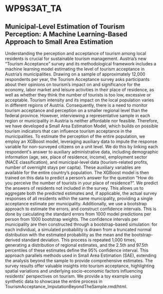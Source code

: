 # WP9S3AT_TA

## Municipal-Level Estimation of Tourism Perception: A Machine Learning-Based Approach to Small Area Estimation	
Understanding the perception and acceptance of tourism among local residents is crucial for sustainable tourism management. Austria’s new “Tourism Acceptance” survey and its methodological framework includes a machine learning model estimating the level of tourism acceptance in Austria’s municipalities. 
Drawing on a sample of approximately 12,000 respondents per year, the Tourism Acceptance survey asks participants about their opinions on tourism’s impact on and significance for the economy, labor market and leisure activities in their place of residence, as well as whether they think the number of tourists is too low, excessive or acceptable. Tourism intensity and its impact on the local population varies in different regions of Austria. Consequently, there is a need to monitor tourism acceptance and perception on a smaller regional level than the federal province. However, interviewing a representative sample in each region or municipality in Austria is neither affordable nor feasible. Therefore, we have developed a Small Area Estimation Model, which builds on possible tourism indicators that can influence tourism acceptance in the municipalities. 
To estimate the perception of the entire population, we employ an XGBoost model, leveraging auxiliary data to impute the response variable for non-surveyed citizens on a unit level. We do this by linking each respondent's answer to auxiliary administrative data, including demographic information (age, sex, place of residence, income), employment sector (NACE classification), and municipal-level data (tourism-related profits, number of overnight stays per capita). These auxiliary variables are available for the entire country’s population. The XGBoost model is then trained on this data to predict a person’s answer for the question “How do you perceive the number of tourists in your place of residence?”. We predict the answers of residents not included in the survey. This allows us to aggregate both the predicted estimates and, if applicable, the actual survey responses of all residents within the same municipality, providing a single acceptance estimate per municipality. Additionally, we use a bootstrap approach to estimate the errors, and construct confidence intervals. This is done by calculating the standard errors from 1000 model predictions per person from 1000 bootstrap weights. The confidence intervals per municipality are then constructed through a bootstrap-based simulation: for each individual, a simulated probability is drawn from a truncated normal distribution with the estimated probability as the mean and the bootstrap-derived standard deviation. This process is repeated 1,000 times, generating a distribution of regional estimates, and the 2.5th and 97.5th percentiles of these estimates define the 95% confidence interval.
This approach parallels methods used in Small Area Estimation (SAE), extending the analysis beyond the sample to provide comprehensive estimates. 
The survey results offer valuable insights into tourism acceptance, highlighting spatial variations and underlying socio-economic factors influencing residents' perspectives on tourism. 
We provide a toy example using synthetic data to showcase the entire process in TourismAcceptance_ImputationBeyondTheSample.rmd/html. 
